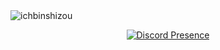 
<img src="https://komarev.com/ghpvc/?username=ichbinshizou&label=Profile%20Views&color=004123" alt="ichbinshizou" />

<p align="center">
  <a href="https://discord.com/users/219598715902623744">
    <img src="https://lanyard.cnrad.dev/api/219598715902623744" alt="Discord Presence">
  </a>
</p>
